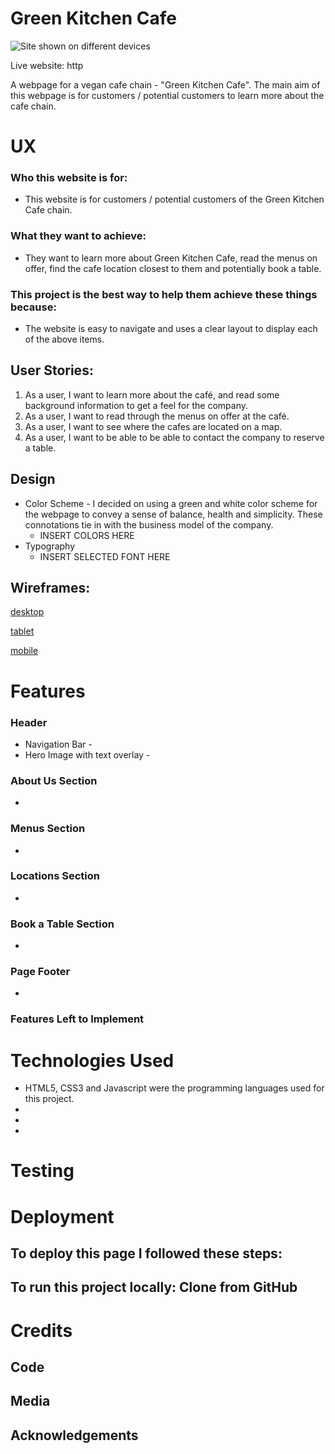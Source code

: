 # Green Kitchen Cafe
![Site shown on different devices]()

Live website: http

A webpage for a vegan cafe chain - "Green Kitchen Cafe". The main aim of this webpage is for customers / potential customers to learn more about the cafe chain.
 
# UX
 
### Who this website is for:
* This website is for customers / potential customers of the Green Kitchen Cafe chain.

### What they want to achieve:
* They want to learn more about Green Kitchen Cafe, read the menus on offer, find the cafe location closest to them and potentially book a table.

### This project is the best way to help them achieve these things because:
* The website is easy to navigate and uses a clear layout to display each of the above items.


## User Stories:
1.	As a user, I want to learn more about the café, and read some background information to get a feel for the company.
2.	As a user, I want to read through the menus on offer at the café.
3.	As a user, I want to see where the cafes are located on a map.
4.	As a user, I want to be able to be able to contact the company to reserve a table.


## Design 
- Color Scheme - I decided on using a green and white color scheme for the webpage to convey a sense of balance, health and simplicity. These connotations tie in with the business model of the company.
    - INSERT COLORS HERE
- Typography 
    - INSERT SELECTED FONT HERE

## Wireframes:
[desktop]()

[tablet]()

[mobile]()

# Features
### Header
* Navigation Bar - 
* Hero Image with text overlay - 

### About Us Section 
* 

### Menus Section
* 

### Locations Section
* 

### Book a Table Section
* 

### Page Footer
* 

### Features Left to Implement


# Technologies Used
* HTML5, CSS3 and Javascript were the programming languages used for this project.
* 
* 
* 

# Testing


# Deployment


## To deploy this page I followed these steps:


## To run this project locally: Clone from GitHub


# Credits

## Code

## Media

## Acknowledgements
